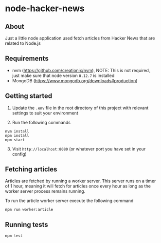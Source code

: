 # node-hacker-news

## About

Just a little node application used fetch articles from Hacker News that are related to Node.js

## Requirements

- nvm (https://github.com/creationix/nvm), NOTE: This is not required, just make sure that node version `0.12.7` is installed
- MongoDB (https://www.mongodb.org/downloads#production)

## Getting started

1. Update the `.env` file in the root directory of this project with relevant settings to suit your environment

2.  Run the following commands

```
nvm install
npm install
npm start
```
3. Visit `http://localhost:8080` (or whatever port you have set in your config)

## Fetching articles

Articles are fetched by running a worker server. This server runs on a timer of
1 hour, meaning it will fetch for articles once every hour as long as the worker
server process remains running.

To run the article worker server execute the following command

```
npm run worker:article
```

## Running tests

```
npm test
```
